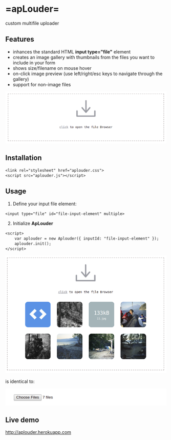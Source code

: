 # =apLouder=
custom multifile uploader

## Features
 * inhances the standard HTML **input type="file"** element
 * creates an image gallery with thumbnails from the files you want to include in your form
 * shows size/filename on mouse hover
 * on-click image preview (use left/right/esc keys to navigate through the gallery)
 * support for non-image files

![alt tag](screenshot1.png?raw=true "apLouder")

## Installation
```
<link rel="stylesheet" href="aplouder.css">
<script src="aplouder.js"></script>
```
 
## Usage
1. Define your input file element:
```
<input type="file" id="file-input-element" multiple>
```
2. Initialize **ApLouder**
```
<script>
    var aplouder = new Aplouder({ inputId: "file-input-element" });
    aplouder.init();
</script>
```

![alt tag](screenshot2.png?raw=true "apLouder")

is identical to:

![alt tag](screenshot3.png?raw=true "standard input element")

## Live demo
http://aplouder.herokuapp.com
